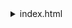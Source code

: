 <details>
  <summary> index.html </summary></summary>
  import { toppings, renderToppings, toggleTopping } from "./hotdog.js"
  import "./index.css"
  
  document.addEventListener("DOMContentLoaded", () => {
      const rootElement = document.querySelector("#root");
      rootElement.appendChild(renderToppings());
  });

</details>
